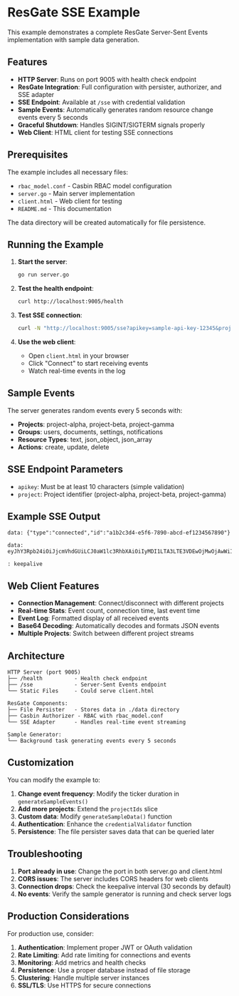 # ResGate SSE Example

This example demonstrates a complete ResGate Server-Sent Events implementation with sample data generation.

## Features

- **HTTP Server**: Runs on port 9005 with health check endpoint
- **ResGate Integration**: Full configuration with persister, authorizer, and SSE adapter
- **SSE Endpoint**: Available at `/sse` with credential validation
- **Sample Events**: Automatically generates random resource change events every 5 seconds
- **Graceful Shutdown**: Handles SIGINT/SIGTERM signals properly
- **Web Client**: HTML client for testing SSE connections

## Prerequisites

The example includes all necessary files:

- `rbac_model.conf` - Casbin RBAC model configuration
- `server.go` - Main server implementation
- `client.html` - Web client for testing
- `README.md` - This documentation

The data directory will be created automatically for file persistence.

## Running the Example

1. **Start the server**:

   ```bash
   go run server.go
   ```

2. **Test the health endpoint**:

   ```bash
   curl http://localhost:9005/health
   ```

3. **Test SSE connection**:

   ```bash
   curl -N "http://localhost:9005/sse?apikey=sample-api-key-12345&project=project-alpha"
   ```

4. **Use the web client**:
   - Open `client.html` in your browser
   - Click "Connect" to start receiving events
   - Watch real-time events in the log

## Sample Events

The server generates random events every 5 seconds with:

- **Projects**: project-alpha, project-beta, project-gamma
- **Groups**: users, documents, settings, notifications
- **Resource Types**: text, json_object, json_array
- **Actions**: create, update, delete

## SSE Endpoint Parameters

- `apikey`: Must be at least 10 characters (simple validation)
- `project`: Project identifier (project-alpha, project-beta, project-gamma)

## Example SSE Output

```
data: {"type":"connected","id":"a1b2c3d4-e5f6-7890-abcd-ef1234567890"}

data: eyJhY3Rpb24iOiJjcmVhdGUiLCJ0aW1lc3RhbXAiOiIyMDI1LTA3LTE3VDEwOjMwOjAwWiIsInJlc291cmNlIjp7InJlc291cmNlX2lkIjoicmVzb3VyY2UtMSIsInByb2plY3RfaWQiOiJwcm9qZWN0LWFscGhhIiwiZ3JvdXAiOiJ1c2VycyIsInJlc291cmNlX3R5cGUiOiJ0ZXh0IiwiZGF0YSI6IlNhbXBsZSB0ZXh0IGRhdGEgZm9yIGV2ZW50IDEgLSAxMDozMDowMCJ9fQ==

: keepalive
```

## Web Client Features

- **Connection Management**: Connect/disconnect with different projects
- **Real-time Stats**: Event count, connection time, last event time
- **Event Log**: Formatted display of all received events
- **Base64 Decoding**: Automatically decodes and formats JSON events
- **Multiple Projects**: Switch between different project streams

## Architecture

```
HTTP Server (port 9005)
├── /health          - Health check endpoint
├── /sse             - Server-Sent Events endpoint
└── Static Files     - Could serve client.html

ResGate Components:
├── File Persister   - Stores data in ./data directory
├── Casbin Authorizer - RBAC with rbac_model.conf
└── SSE Adapter      - Handles real-time event streaming

Sample Generator:
└── Background task generating events every 5 seconds
```

## Customization

You can modify the example to:

1. **Change event frequency**: Modify the ticker duration in `generateSampleEvents()`
2. **Add more projects**: Extend the `projectIds` slice
3. **Custom data**: Modify `generateSampleData()` function
4. **Authentication**: Enhance the `credentialValidator` function
5. **Persistence**: The file persister saves data that can be queried later

## Troubleshooting

1. **Port already in use**: Change the port in both server.go and client.html
2. **CORS issues**: The server includes CORS headers for web clients
3. **Connection drops**: Check the keepalive interval (30 seconds by default)
4. **No events**: Verify the sample generator is running and check server logs

## Production Considerations

For production use, consider:

1. **Authentication**: Implement proper JWT or OAuth validation
2. **Rate Limiting**: Add rate limiting for connections and events
3. **Monitoring**: Add metrics and health checks
4. **Persistence**: Use a proper database instead of file storage
5. **Clustering**: Handle multiple server instances
6. **SSL/TLS**: Use HTTPS for secure connections
